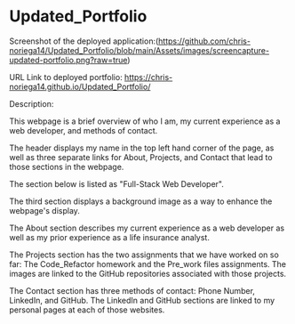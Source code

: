 # Updated_Portfolio

Screenshot of the deployed application:(https://github.com/chris-noriega14/Updated_Portfolio/blob/main/Assets/images/screencapture-updated-portfolio.png?raw=true)

URL Link to deployed portfolio: https://chris-noriega14.github.io/Updated_Portfolio/

Description:

This webpage is a brief overview of who I am, my current experience as a web developer, and methods of contact.

The header displays my name in the top left hand corner of the page, as well as three separate links for About, Projects, and Contact that lead to those sections in the webpage.

The section below is listed as "Full-Stack Web Developer".

The third section displays a background image as a way to enhance the webpage's display.

The About section describes my current experience as a web developer as well as my prior experience as a life insurance analyst.

The Projects section has the two assignments that we have worked on so far: The Code_Refactor homework and the Pre_work files assignments. The images are linked to the GitHub repositories associated with those projects.

The Contact section has three methods of contact: Phone Number, LinkedIn, and GitHub. The LinkedIn and GitHub sections are linked to my personal pages at each of those websites. 



